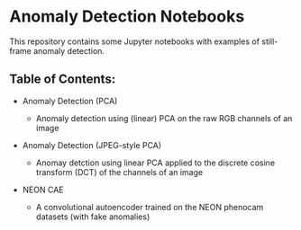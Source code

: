 # Anomaly Detection Notebooks

This repository contains some Jupyter notebooks with examples of still-frame anomaly detection.

## Table of Contents:

 * Anomaly Detection (PCA)
    * Anomaly detection using (linear) PCA on the raw RGB channels of an image

 * Anomaly Detection (JPEG-style PCA)
    * Anomay detction using linear PCA applied to the discrete cosine transform
      (DCT) of the channels of an image
 * NEON CAE
    * A convolutional autoencoder trained on the NEON phenocam datasets
      (with fake anomalies)
